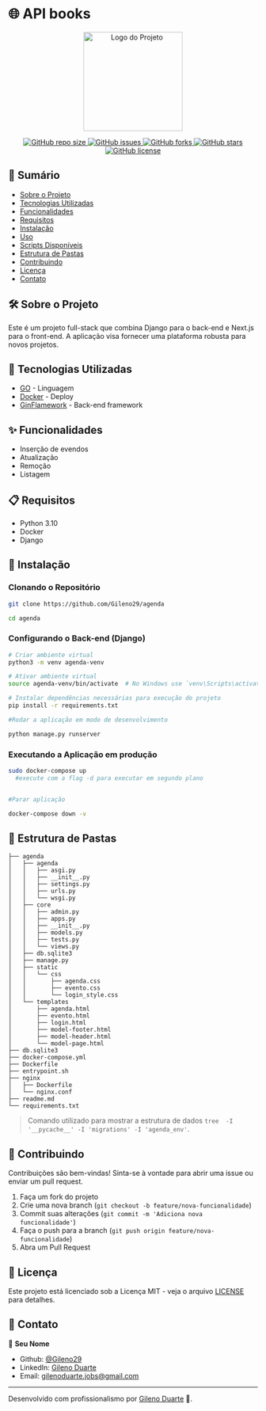 
# 🌐 API books 
<div align="center">
  <img src="./frontend/public/banner.png" alt="Logo do Projeto" width="200"/>
</div>

<p align="center">
  <a href="https://github.com/Gileno29/book-api">
    <img alt="GitHub repo size" src="https://img.shields.io/github/repo-size/Gileno29/book-api">
  </a>
  <a href="https://github.com/Gileno29/book-api/issues">
    <img alt="GitHub issues" src="https://img.shields.io/github/issues/Gileno29/book-api">
  </a>
  <a href="https://github.com/Gileno29/book-api/network">
    <img alt="GitHub forks" src="https://img.shields.io/github/forks/Gileno29/book-api">
  </a>
  <a href="https://github.com/Gileno29/book-api/stargazers">
    <img alt="GitHub stars" src="https://img.shields.io/github/stars/Gileno29/book-api">
  </a>
  <a href="https://github.com/Gileno29/book-api/blob/main/LICENSE">
    <img alt="GitHub license" src="https://img.shields.io/github/license/Gileno29/book-api">
  </a>
</p>

## 📝 Sumário

- [Sobre o Projeto](#sobre-o-projeto)
- [Tecnologias Utilizadas](#tecnologias-utilizadas)
- [Funcionalidades](#funcionalidades)
- [Requisitos](#requisitos)
- [Instalação](#instalação)
- [Uso](#uso)
- [Scripts Disponíveis](#scripts-disponíveis)
- [Estrutura de Pastas](#estrutura-de-pastas)
- [Contribuindo](#contribuindo)
- [Licença](#licença)
- [Contato](#contato)

## 🛠️ Sobre o Projeto

Este é um projeto full-stack que combina Django para o back-end e Next.js para o front-end. A aplicação visa fornecer uma plataforma robusta para novos projetos.

## 🧰 Tecnologias Utilizadas

- [GO](https://go.dev/) - Linguagem
- [Docker](https://www.docker.com/) - Deploy
- [GinFlamework](https://gin-gonic.com/) - Back-end framework

## ✨ Funcionalidades

- Inserção de evendos
- Atualização
- Remoção
- Listagem

## 📋 Requisitos

- Python 3.10
- Docker
- Django

## 🚀 Instalação

### Clonando o Repositório

```bash
git clone https://github.com/Gileno29/agenda

cd agenda
```

### Configurando o Back-end (Django)

```bash
# Criar ambiente virtual
python3 -m venv agenda-venv

# Ativar ambiente virtual
source agenda-venv/bin/activate  # No Windows use `venv\Scripts\activate`

# Instalar dependências necessárias para execução do projeto
pip install -r requirements.txt

#Rodar a aplicação em modo de desenvolvimento

python manage.py runserver
```


### Executando a Aplicação em produção

```bash
sudo docker-compose up 
  #execute com a flag -d para executar em segundo plano


#Parar aplicação

docker-compose down -v
```
## 📁 Estrutura de Pastas

```plaintext
├── agenda
│   ├── agenda
│   │   ├── asgi.py
│   │   ├── __init__.py
│   │   ├── settings.py
│   │   ├── urls.py
│   │   └── wsgi.py
│   ├── core
│   │   ├── admin.py
│   │   ├── apps.py
│   │   ├── __init__.py
│   │   ├── models.py
│   │   ├── tests.py
│   │   └── views.py
│   ├── db.sqlite3
│   ├── manage.py
│   ├── static
│   │   └── css
│   │       ├── agenda.css
│   │       ├── evento.css
│   │       └── login_style.css
│   └── templates
│       ├── agenda.html
│       ├── evento.html
│       ├── login.html
│       ├── model-footer.html
│       ├── model-header.html
│       └── model-page.html
├── db.sqlite3
├── docker-compose.yml
├── Dockerfile
├── entrypoint.sh
├── nginx
│   ├── Dockerfile
│   └── nginx.conf
├── readme.md
└── requirements.txt
```
> Comando utilizado para mostrar a estrutura de dados `tree  -I '__pycache__' -I 'migrations' -I 'agenda_env'`.

## 🤝 Contribuindo

Contribuições são bem-vindas! Sinta-se à vontade para abrir uma issue ou enviar um pull request.

1. Faça um fork do projeto
2. Crie uma nova branch (`git checkout -b feature/nova-funcionalidade`)
3. Commit suas alterações (`git commit -m 'Adiciona nova funcionalidade'`)
4. Faça o push para a branch (`git push origin feature/nova-funcionalidade`)
5. Abra um Pull Request

## 📄 Licença

Este projeto está licenciado sob a Licença MIT - veja o arquivo [LICENSE](LICENSE) para detalhes.

## 📧 Contato

👤 **Seu Nome**

- Github: [@Gileno29](https://github.com/Gileno29/agenda)
- LinkedIn: [Gileno Duarte](https://www.linkedin.com/in/gileno-cordeiro-duarte-75913a164/)
- Email: gilenoduarte.jobs@gmail.com
---

Desenvolvido com profissionalismo por [Gileno Duarte](https://github.com/Gileno29/agenda) 🤖.